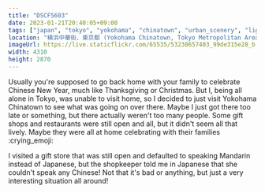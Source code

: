```yaml
---
title: "DSCF5603"
date: 2023-01-21T20:40:05+09:00
tags: ["japan", "tokyo", "yokohama", "chinatown", "urban_scenery", "lights", "nightlife"]
location: "横浜中華街、東京都 (Yokohama Chinatown, Tokyo Metropolitan Area)"
imageUrl: https://live.staticflickr.com/65535/53230657403_99de315e28_b.jpg
width: 4310
height: 2870
---
```


Usually you're supposed to go back home with your family to celebrate Chinese New Year, much like Thanksgiving or Christmas. But I, being all alone in Tokyo, was unable to visit home, so I decided to just visit Yokohama Chinatown to see what was going on over there. Maybe I just got there too late or something, but there actually weren't too many people. Some gift shops and restaurants were still open and all, but it didn't seem all that lively. Maybe they were all at home celebrating with their families :crying_emoji:

I visited a gift store that was still open and defaulted to speaking Mandarin instead of Japanese, but the shopkeeper told me in Japanese that she couldn't speak any Chinese! Not that it's bad or anything, but just a very interesting situation all around!